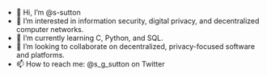 - 👋 Hi, I’m @s-sutton
- 👀 I’m interested in information security, digital privacy, and decentralized computer networks.
- 🌱 I’m currently learning C, Python, and SQL.
- 💞️ I’m looking to collaborate on decentralized, privacy-focused software and platforms.
- 📫 How to reach me: @s_g_sutton on Twitter

<!---
s-sutton/s-sutton is a ✨ special ✨ repository because its `README.md` (this file) appears on your GitHub profile.
You can click the Preview link to take a look at your changes.
--->
